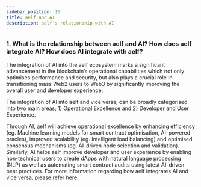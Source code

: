 ```yaml
---
sidebar_position: 10
title: aelf and AI
description: aelf's relationship with AI
---
```


### 1. What is the relationship between aelf and AI? How does aelf integrate AI? How does AI integrate with aelf? 
The integration of AI into the aelf ecosystem marks a significant advancement in the blockchain’s operational capabilities which not only optimises performance and security, but also plays a crucial role in transitioning mass Web2 users to Web3 by significantly improving the overall user and developer experience.

The integration of AI into aelf and vice versa, can be broadly categorised into two main areas; 1) Operational Excellence and 2) Developer and User Experience. 

Through AI, aelf will achieve operational excellence by enhancing efficiency (eg. Machine learning models for smart contract optimisation, AI-powered oracles), improved scalability (eg. Intelligent load balancing) and optimised consensus mechanisms (eg. AI-driven node selection and validation). Similarly, AI helps aelf improve developer and user experience by enabling non-technical users to create dApps with natural language processing (NLP) as well as automating smart contract audits using latest AI-driven best practices. For more information regarding how aelf integrates AI and vice versa, please refer [here](https://docs.aelf.com/resources/whitepaper-2/ai-integration-points-in-the-aelf-ecosystem/).